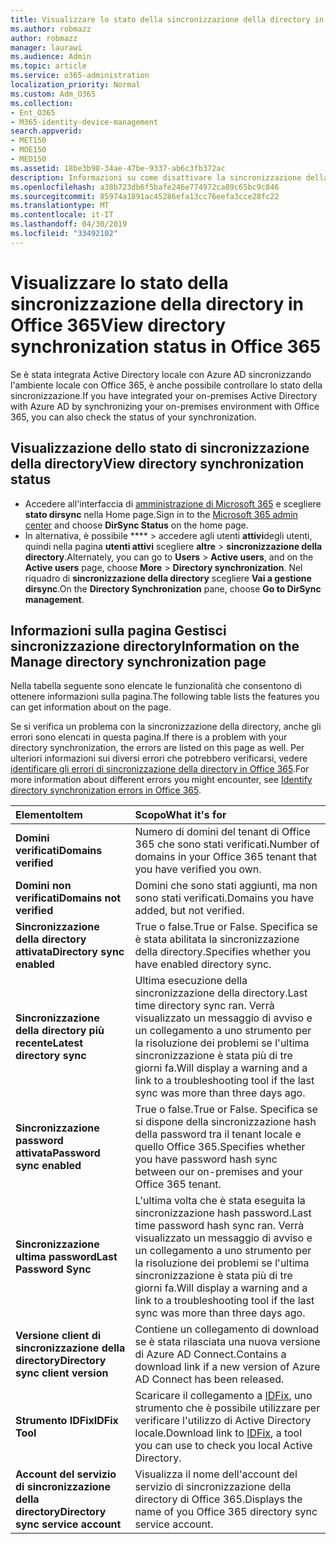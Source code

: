 ```yaml
---
title: Visualizzare lo stato della sincronizzazione della directory in Office 365
ms.author: robmazz
author: robmazz
manager: laurawi
ms.audience: Admin
ms.topic: article
ms.service: o365-administration
localization_priority: Normal
ms.custom: Adm_O365
ms.collection:
- Ent_O365
- M365-identity-device-management
search.appverid:
- MET150
- MOE150
- MED150
ms.assetid: 18be3b98-34ae-47be-9337-ab6c3fb372ac
description: Informazioni su come disattivare la sincronizzazione della directory. È anche possibile visualizzarne lo stato.
ms.openlocfilehash: a38b723db6f5bafe246e774972ca89c65bc9c846
ms.sourcegitcommit: 85974a1891ac45286efa13cc76eefa3cce28fc22
ms.translationtype: MT
ms.contentlocale: it-IT
ms.lasthandoff: 04/30/2019
ms.locfileid: "33492102"
---
```

# <a name="view-directory-synchronization-status-in-office-365"></a><span data-ttu-id="b2caa-104">Visualizzare lo stato della sincronizzazione della directory in Office 365</span><span class="sxs-lookup"><span data-stu-id="b2caa-104">View directory synchronization status in Office 365</span></span>

<span data-ttu-id="b2caa-105">Se è stata integrata Active Directory locale con Azure AD sincronizzando l'ambiente locale con Office 365, è anche possibile controllare lo stato della sincronizzazione.</span><span class="sxs-lookup"><span data-stu-id="b2caa-105">If you have integrated your on-premises Active Directory with Azure AD by synchronizing your on-premises environment with Office 365, you can also check the status of your synchronization.</span></span>
  
## <a name="view-directory-synchronization-status"></a><span data-ttu-id="b2caa-106">Visualizzazione dello stato di sincronizzazione della directory</span><span class="sxs-lookup"><span data-stu-id="b2caa-106">View directory synchronization status</span></span>

- <span data-ttu-id="b2caa-107">Accedere all'interfaccia di [amministrazione di Microsoft 365](https://admin.microsoft.com) e scegliere **stato dirsync** nella Home page.</span><span class="sxs-lookup"><span data-stu-id="b2caa-107">Sign in to the [Microsoft 365 admin center](https://admin.microsoft.com) and choose **DirSync Status** on the home page.</span></span>
- <span data-ttu-id="b2caa-108">In alternativa, è possibile \*\*\*\* \> accedere agli utenti **attivi**degli utenti, quindi nella pagina **utenti attivi** scegliere **altre** \> **sincronizzazione della directory**.</span><span class="sxs-lookup"><span data-stu-id="b2caa-108">Alternately, you can go to **Users** \> **Active users**, and on the **Active users** page, choose **More** \> **Directory synchronization**.</span></span> <span data-ttu-id="b2caa-109">Nel riquadro di **sincronizzazione della directory** scegliere **Vai a gestione dirsync**.</span><span class="sxs-lookup"><span data-stu-id="b2caa-109">On the **Directory Synchronization** pane, choose **Go to DirSync management**.</span></span>

## <a name="information-on-the-manage-directory-synchronization-page"></a><span data-ttu-id="b2caa-110">Informazioni sulla pagina Gestisci sincronizzazione directory</span><span class="sxs-lookup"><span data-stu-id="b2caa-110">Information on the Manage directory synchronization page</span></span>

<span data-ttu-id="b2caa-111">Nella tabella seguente sono elencate le funzionalità che consentono di ottenere informazioni sulla pagina.</span><span class="sxs-lookup"><span data-stu-id="b2caa-111">The following table lists the features you can get information about on the page.</span></span>
  
<span data-ttu-id="b2caa-112">Se si verifica un problema con la sincronizzazione della directory, anche gli errori sono elencati in questa pagina.</span><span class="sxs-lookup"><span data-stu-id="b2caa-112">If there is a problem with your directory synchronization, the errors are listed on this page as well.</span></span> <span data-ttu-id="b2caa-113">Per ulteriori informazioni sui diversi errori che potrebbero verificarsi, vedere [identificare gli errori di sincronizzazione della directory in Office 365](identify-directory-synchronization-errors.md).</span><span class="sxs-lookup"><span data-stu-id="b2caa-113">For more information about different errors you might encounter, see [Identify directory synchronization errors in Office 365](identify-directory-synchronization-errors.md).</span></span>
  
|<span data-ttu-id="b2caa-114">**Elemento**</span><span class="sxs-lookup"><span data-stu-id="b2caa-114">**Item**</span></span>|<span data-ttu-id="b2caa-115">**Scopo**</span><span class="sxs-lookup"><span data-stu-id="b2caa-115">**What it's for**</span></span>|
|:-----|:-----|
|<span data-ttu-id="b2caa-116">**Domini verificati**</span><span class="sxs-lookup"><span data-stu-id="b2caa-116">**Domains verified**</span></span> | <span data-ttu-id="b2caa-117">Numero di domini del tenant di Office 365 che sono stati verificati.</span><span class="sxs-lookup"><span data-stu-id="b2caa-117">Number of domains in your Office 365 tenant that you have verified you own.</span></span> |
|<span data-ttu-id="b2caa-118">**Domini non verificati**</span><span class="sxs-lookup"><span data-stu-id="b2caa-118">**Domains not verified**</span></span> | <span data-ttu-id="b2caa-119">Domini che sono stati aggiunti, ma non sono stati verificati.</span><span class="sxs-lookup"><span data-stu-id="b2caa-119">Domains you have added, but not verified.</span></span> |
|<span data-ttu-id="b2caa-120">**Sincronizzazione della directory attivata**</span><span class="sxs-lookup"><span data-stu-id="b2caa-120">**Directory sync enabled**</span></span> |<span data-ttu-id="b2caa-121">True o false.</span><span class="sxs-lookup"><span data-stu-id="b2caa-121">True or False.</span></span> <span data-ttu-id="b2caa-122">Specifica se è stata abilitata la sincronizzazione della directory.</span><span class="sxs-lookup"><span data-stu-id="b2caa-122">Specifies whether you have enabled directory sync.</span></span> |
|<span data-ttu-id="b2caa-123">**Sincronizzazione della directory più recente**</span><span class="sxs-lookup"><span data-stu-id="b2caa-123">**Latest directory sync**</span></span> | <span data-ttu-id="b2caa-124">Ultima esecuzione della sincronizzazione della directory.</span><span class="sxs-lookup"><span data-stu-id="b2caa-124">Last time directory sync ran.</span></span> <span data-ttu-id="b2caa-125">Verrà visualizzato un messaggio di avviso e un collegamento a uno strumento per la risoluzione dei problemi se l'ultima sincronizzazione è stata più di tre giorni fa.</span><span class="sxs-lookup"><span data-stu-id="b2caa-125">Will display a warning and a link to a troubleshooting tool if the last sync was more than three days ago.</span></span> |
|<span data-ttu-id="b2caa-126">**Sincronizzazione password attivata**</span><span class="sxs-lookup"><span data-stu-id="b2caa-126">**Password sync enabled**</span></span> | <span data-ttu-id="b2caa-127">True o false.</span><span class="sxs-lookup"><span data-stu-id="b2caa-127">True or False.</span></span> <span data-ttu-id="b2caa-128">Specifica se si dispone della sincronizzazione hash della password tra il tenant locale e quello Office 365.</span><span class="sxs-lookup"><span data-stu-id="b2caa-128">Specifies whether you have password hash sync between our on-premises and your Office 365 tenant.</span></span> |
|<span data-ttu-id="b2caa-129">**Sincronizzazione ultima password**</span><span class="sxs-lookup"><span data-stu-id="b2caa-129">**Last Password Sync**</span></span> | <span data-ttu-id="b2caa-130">L'ultima volta che è stata eseguita la sincronizzazione hash password.</span><span class="sxs-lookup"><span data-stu-id="b2caa-130">Last time password hash sync ran.</span></span> <span data-ttu-id="b2caa-131">Verrà visualizzato un messaggio di avviso e un collegamento a uno strumento per la risoluzione dei problemi se l'ultima sincronizzazione è stata più di tre giorni fa.</span><span class="sxs-lookup"><span data-stu-id="b2caa-131">Will display a warning and a link to a troubleshooting tool if the last sync was more than three days ago.</span></span> |
|<span data-ttu-id="b2caa-132">**Versione client di sincronizzazione della directory**</span><span class="sxs-lookup"><span data-stu-id="b2caa-132">**Directory sync client version**</span></span> | <span data-ttu-id="b2caa-133">Contiene un collegamento di download se è stata rilasciata una nuova versione di Azure AD Connect.</span><span class="sxs-lookup"><span data-stu-id="b2caa-133">Contains a download link if a new version of Azure AD Connect has been released.</span></span> |
|<span data-ttu-id="b2caa-134">**Strumento IDFix**</span><span class="sxs-lookup"><span data-stu-id="b2caa-134">**IDFix Tool**</span></span> | <span data-ttu-id="b2caa-135">Scaricare il collegamento a [IDFix](install-and-run-idfix.md), uno strumento che è possibile utilizzare per verificare l'utilizzo di Active Directory locale.</span><span class="sxs-lookup"><span data-stu-id="b2caa-135">Download link to [IDFix](install-and-run-idfix.md), a tool you can use to check you local Active Directory.</span></span> |
|<span data-ttu-id="b2caa-136">**Account del servizio di sincronizzazione della directory**</span><span class="sxs-lookup"><span data-stu-id="b2caa-136">**Directory sync service account**</span></span> | <span data-ttu-id="b2caa-137">Visualizza il nome dell'account del servizio di sincronizzazione della directory di Office 365.</span><span class="sxs-lookup"><span data-stu-id="b2caa-137">Displays the name of you Office 365 directory sync service account.</span></span> |